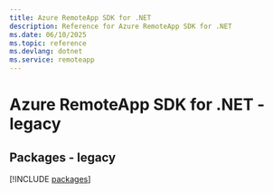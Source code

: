 ```yaml
---
title: Azure RemoteApp SDK for .NET
description: Reference for Azure RemoteApp SDK for .NET
ms.date: 06/10/2025
ms.topic: reference
ms.devlang: dotnet
ms.service: remoteapp
---
```

# Azure RemoteApp SDK for .NET - legacy
## Packages - legacy
[!INCLUDE [packages](remoteapp-index.md)]